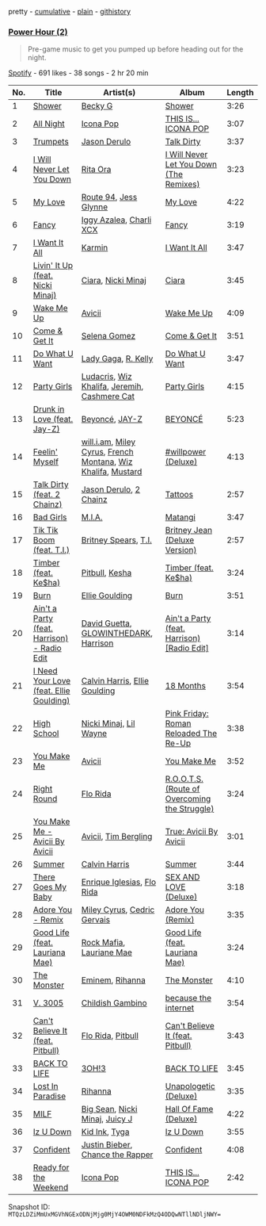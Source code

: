 pretty - [cumulative](/playlists/cumulative/7wiCMbRM2F6PQYGLwnJ7GJ.md) - [plain](/playlists/plain/7wiCMbRM2F6PQYGLwnJ7GJ) - [githistory](https://github.githistory.xyz/mackorone/spotify-playlist-archive/blob/main/playlists/plain/7wiCMbRM2F6PQYGLwnJ7GJ)

### [Power Hour \(2\)](https://open.spotify.com/playlist/7wiCMbRM2F6PQYGLwnJ7GJ)

> Pre\-game music to get you pumped up before heading out for the night.

[Spotify](https://open.spotify.com/user/spotify) - 691 likes - 38 songs - 2 hr 20 min

| No. | Title | Artist(s) | Album | Length |
|---|---|---|---|---|
| 1 | [Shower](https://open.spotify.com/track/3DmW6y7wTEYHJZlLo1r6XJ) | [Becky G](https://open.spotify.com/artist/4obzFoKoKRHIphyHzJ35G3) | [Shower](https://open.spotify.com/album/4JlzEvVJqpb62Xwc0EmOHr) | 3:26 |
| 2 | [All Night](https://open.spotify.com/track/15iosIuxC3C53BgsM5Uggs) | [Icona Pop](https://open.spotify.com/artist/1VBflYyxBhnDc9uVib98rw) | [THIS IS..\. ICONA POP](https://open.spotify.com/album/59ZxtwIOD1wowkNvVHXqtP) | 3:07 |
| 3 | [Trumpets](https://open.spotify.com/track/5KONnBIQ9LqCxyeSPin26k) | [Jason Derulo](https://open.spotify.com/artist/07YZf4WDAMNwqr4jfgOZ8y) | [Talk Dirty](https://open.spotify.com/album/4PeZu0It7qVrTG40t3HM9A) | 3:37 |
| 4 | [I Will Never Let You Down](https://open.spotify.com/track/3oxGdyFvdcgg6RcvSvB5fL) | [Rita Ora](https://open.spotify.com/artist/5CCwRZC6euC8Odo6y9X8jr) | [I Will Never Let You Down \(The Remixes\)](https://open.spotify.com/album/3AU0UhrH5sa0WxtoqMCN4J) | 3:23 |
| 5 | [My Love](https://open.spotify.com/track/2iS2s9oYpEmUzrAHPmqBHy) | [Route 94](https://open.spotify.com/artist/1dgdvbogmctybPrGEcnYf6), [Jess Glynne](https://open.spotify.com/artist/4ScCswdRlyA23odg9thgIO) | [My Love](https://open.spotify.com/album/5tjxypwDvjY0rJLTx80ezi) | 4:22 |
| 6 | [Fancy](https://open.spotify.com/track/3oqCnpAoHf3SDFynxx7AU4) | [Iggy Azalea](https://open.spotify.com/artist/5yG7ZAZafVaAlMTeBybKAL), [Charli XCX](https://open.spotify.com/artist/25uiPmTg16RbhZWAqwLBy5) | [Fancy](https://open.spotify.com/album/20a4p8pXFFG3ZungWSbYv3) | 3:19 |
| 7 | [I Want It All](https://open.spotify.com/track/2rMlqjnKUsZEJjBRHZVsdE) | [Karmin](https://open.spotify.com/artist/4M0DLz8te9Q1lNIXBBwvfG) | [I Want It All](https://open.spotify.com/album/6mBAvVxjobmQ3VqcXb2OgT) | 3:47 |
| 8 | [Livin' It Up \(feat\. Nicki Minaj\)](https://open.spotify.com/track/2fIHVsEHKP4gGNi9zYeYNj) | [Ciara](https://open.spotify.com/artist/2NdeV5rLm47xAvogXrYhJX), [Nicki Minaj](https://open.spotify.com/artist/0hCNtLu0JehylgoiP8L4Gh) | [Ciara](https://open.spotify.com/album/1ZhBKlFwsI2ppVo8LivPyG) | 3:45 |
| 9 | [Wake Me Up](https://open.spotify.com/track/4QRZirU4s1f30iDHzuKncj) | [Avicii](https://open.spotify.com/artist/1vCWHaC5f2uS3yhpwWbIA6) | [Wake Me Up](https://open.spotify.com/album/37qAVEAZSyRTVFvVRHcwOa) | 4:09 |
| 10 | [Come & Get It](https://open.spotify.com/track/7Gkphzdh5ouurEt7JT49Yu) | [Selena Gomez](https://open.spotify.com/artist/0C8ZW7ezQVs4URX5aX7Kqx) | [Come & Get It](https://open.spotify.com/album/3tzEqPHGtSXywFQoAtYMia) | 3:51 |
| 11 | [Do What U Want](https://open.spotify.com/track/135zhqmxmJITfYf0dEA6S0) | [Lady Gaga](https://open.spotify.com/artist/1HY2Jd0NmPuamShAr6KMms), [R\. Kelly](https://open.spotify.com/artist/2mxe0TnaNL039ysAj51xPQ) | [Do What U Want](https://open.spotify.com/album/6dr8p9M8DSZzX5dXVCjJ0h) | 3:47 |
| 12 | [Party Girls](https://open.spotify.com/track/1qKBxhoa2DOiLw1dulStDT) | [Ludacris](https://open.spotify.com/artist/3ipn9JLAPI5GUEo4y4jcoi), [Wiz Khalifa](https://open.spotify.com/artist/137W8MRPWKqSmrBGDBFSop), [Jeremih](https://open.spotify.com/artist/3KV3p5EY4AvKxOlhGHORLg), [Cashmere Cat](https://open.spotify.com/artist/2LZDXcxJWgsJfKXZv9a5eG) | [Party Girls](https://open.spotify.com/album/5F06Ul5IOE53oRRoTGJTOZ) | 4:15 |
| 13 | [Drunk in Love \(feat\. Jay\-Z\)](https://open.spotify.com/track/5EmCpD8tUj78VW3kgaEjME) | [Beyoncé](https://open.spotify.com/artist/6vWDO969PvNqNYHIOW5v0m), [JAY\-Z](https://open.spotify.com/artist/3nFkdlSjzX9mRTtwJOzDYB) | [BEYONCÉ](https://open.spotify.com/album/2noKUZhXwUhPQMgSr56T4G) | 5:23 |
| 14 | [Feelin' Myself](https://open.spotify.com/track/5MLQWQRbUmx388EMW04YQY) | [will.i.am](https://open.spotify.com/artist/085pc2PYOi8bGKj0PNjekA), [Miley Cyrus](https://open.spotify.com/artist/5YGY8feqx7naU7z4HrwZM6), [French Montana](https://open.spotify.com/artist/6vXTefBL93Dj5IqAWq6OTv), [Wiz Khalifa](https://open.spotify.com/artist/137W8MRPWKqSmrBGDBFSop), [Mustard](https://open.spotify.com/artist/0YinUQ50QDB7ZxSCLyQ40k) | [\#willpower \(Deluxe\)](https://open.spotify.com/album/0VWYRbEcvJcPrqMGJirO6q) | 4:13 |
| 15 | [Talk Dirty \(feat\. 2 Chainz\)](https://open.spotify.com/track/6GGMs8Erj5dYN3S8fH3BwE) | [Jason Derulo](https://open.spotify.com/artist/07YZf4WDAMNwqr4jfgOZ8y), [2 Chainz](https://open.spotify.com/artist/17lzZA2AlOHwCwFALHttmp) | [Tattoos](https://open.spotify.com/album/6W8Ku273i62Gj3RWjo9H6a) | 2:57 |
| 16 | [Bad Girls](https://open.spotify.com/track/6nzXkCBOhb2mxctNihOqbb) | [M.I.A.](https://open.spotify.com/artist/0QJIPDAEDILuo8AIq3pMuU) | [Matangi](https://open.spotify.com/album/3dAxXNscIj0p53lBMEziYR) | 3:47 |
| 17 | [Tik Tik Boom \(feat\. T.I.\)](https://open.spotify.com/track/62s9fKolJr3IHj2Nqbl6iz) | [Britney Spears](https://open.spotify.com/artist/26dSoYclwsYLMAKD3tpOr4), [T.I.](https://open.spotify.com/artist/4OBJLual30L7gRl5UkeRcT) | [Britney Jean \(Deluxe Version\)](https://open.spotify.com/album/3EtFDjphtVD1GzTRTVmCDd) | 2:57 |
| 18 | [Timber \(feat\. Ke$ha\)](https://open.spotify.com/track/1zHlj4dQ8ZAtrayhuDDmkY) | [Pitbull](https://open.spotify.com/artist/0TnOYISbd1XYRBk9myaseg), [Kesha](https://open.spotify.com/artist/6LqNN22kT3074XbTVUrhzX) | [Timber \(feat\. Ke$ha\)](https://open.spotify.com/album/3X33e7UII5loqrEgauOKEC) | 3:24 |
| 19 | [Burn](https://open.spotify.com/track/1BwKzqcVueHMjW9e9EUVKx) | [Ellie Goulding](https://open.spotify.com/artist/0X2BH1fck6amBIoJhDVmmJ) | [Burn](https://open.spotify.com/album/4fXPHQZb59ojpw8l2kqEYh) | 3:51 |
| 20 | [Ain't a Party \(feat\. Harrison\) \- Radio Edit](https://open.spotify.com/track/2RLnTmeIdGPEGivjXAR6QT) | [David Guetta](https://open.spotify.com/artist/1Cs0zKBU1kc0i8ypK3B9ai), [GLOWINTHEDARK](https://open.spotify.com/artist/2gLZZdgHD8ZbSAB2qQkr3P), [Harrison](https://open.spotify.com/artist/58O8UPrTdl4u2buM0skj94) | [Ain't a Party \(feat\. Harrison\) \[Radio Edit\]](https://open.spotify.com/album/45Ety4rFliX7TtHunAE6Hf) | 3:14 |
| 21 | [I Need Your Love \(feat\. Ellie Goulding\)](https://open.spotify.com/track/05SBRd4fXgn8FX7bf8BCAE) | [Calvin Harris](https://open.spotify.com/artist/7CajNmpbOovFoOoasH2HaY), [Ellie Goulding](https://open.spotify.com/artist/0X2BH1fck6amBIoJhDVmmJ) | [18 Months](https://open.spotify.com/album/7w19PFbxAjwZ7UVNp9z0uT) | 3:54 |
| 22 | [High School](https://open.spotify.com/track/2eUrgT3tEX4qhcmY3teYe9) | [Nicki Minaj](https://open.spotify.com/artist/0hCNtLu0JehylgoiP8L4Gh), [Lil Wayne](https://open.spotify.com/artist/55Aa2cqylxrFIXC767Z865) | [Pink Friday: Roman Reloaded The Re\-Up](https://open.spotify.com/album/3zzfHV7JM2FAqoRq0rZqwI) | 3:38 |
| 23 | [You Make Me](https://open.spotify.com/track/1KRH1AhRdmYh0OTZa5QAqn) | [Avicii](https://open.spotify.com/artist/1vCWHaC5f2uS3yhpwWbIA6) | [You Make Me](https://open.spotify.com/album/3gv00Ai9Ddr1NLGx24LTg6) | 3:52 |
| 24 | [Right Round](https://open.spotify.com/track/3GpbwCm3YxiWDvy29Uo3vP) | [Flo Rida](https://open.spotify.com/artist/0jnsk9HBra6NMjO2oANoPY) | [R.O.O.T.S\. \(Route of Overcoming the Struggle\)](https://open.spotify.com/album/2vBLKFrI1rZqB7VtGxcsR5) | 3:24 |
| 25 | [You Make Me \- Avicii By Avicii](https://open.spotify.com/track/1pGnyWdri6sC7lHmYdX1TH) | [Avicii](https://open.spotify.com/artist/1vCWHaC5f2uS3yhpwWbIA6), [Tim Bergling](https://open.spotify.com/artist/5baGk14NDI3ZDPbr6wJilc) | [True: Avicii By Avicii](https://open.spotify.com/album/0ignCov9foaLxuqND5GMtl) | 3:01 |
| 26 | [Summer](https://open.spotify.com/track/7b71WsDLb8gG0cSyDTFAEW) | [Calvin Harris](https://open.spotify.com/artist/7CajNmpbOovFoOoasH2HaY) | [Summer](https://open.spotify.com/album/0IGsZsrvIe5AQKvMmVobYq) | 3:44 |
| 27 | [There Goes My Baby](https://open.spotify.com/track/3r3F7q6U7OYBwOOScvv6v2) | [Enrique Iglesias](https://open.spotify.com/artist/7qG3b048QCHVRO5Pv1T5lw), [Flo Rida](https://open.spotify.com/artist/0jnsk9HBra6NMjO2oANoPY) | [SEX AND LOVE \(Deluxe\)](https://open.spotify.com/album/2kZkiVn1m00XcgaWlLb2LD) | 3:18 |
| 28 | [Adore You \- Remix](https://open.spotify.com/track/40qjDdULzkFRlivTqTggLH) | [Miley Cyrus](https://open.spotify.com/artist/5YGY8feqx7naU7z4HrwZM6), [Cedric Gervais](https://open.spotify.com/artist/4Wjf8diP59VmPG7fi4y724) | [Adore You \(Remix\)](https://open.spotify.com/album/5wet9qmUUBjnvNXTq9Q9Cm) | 3:35 |
| 29 | [Good Life \(feat\. Lauriana Mae\)](https://open.spotify.com/track/5Jt1gxsHBc1pDEc4FXamE9) | [Rock Mafia](https://open.spotify.com/artist/4pzAvicKWenQtv9zIQim47), [Lauriane Mae](https://open.spotify.com/artist/2bstgVKcRgEruSkPVTeE6q) | [Good Life \(feat\. Lauriana Mae\)](https://open.spotify.com/album/0ljvc71EpSM240M70GjMep) | 3:24 |
| 30 | [The Monster](https://open.spotify.com/track/72gGeQ0dZ7E8RlBeNJNJkb) | [Eminem](https://open.spotify.com/artist/7dGJo4pcD2V6oG8kP0tJRR), [Rihanna](https://open.spotify.com/artist/5pKCCKE2ajJHZ9KAiaK11H) | [The Monster](https://open.spotify.com/album/2ydprr2oUliVB8jXpZfHbZ) | 4:10 |
| 31 | [V\. 3005](https://open.spotify.com/track/1XcQusdnAx3vQtL891EUI5) | [Childish Gambino](https://open.spotify.com/artist/73sIBHcqh3Z3NyqHKZ7FOL) | [because the internet](https://open.spotify.com/album/3z9YJAyGipjDuwhjinHUY0) | 3:54 |
| 32 | [Can't Believe It \(feat\. Pitbull\)](https://open.spotify.com/track/1kxyZ2SpflM1ogD0B5hgfX) | [Flo Rida](https://open.spotify.com/artist/0jnsk9HBra6NMjO2oANoPY), [Pitbull](https://open.spotify.com/artist/0TnOYISbd1XYRBk9myaseg) | [Can't Believe It \(feat\. Pitbull\)](https://open.spotify.com/album/2HJfdBrLcmqKFrdNEFXnyn) | 3:43 |
| 33 | [BACK TO LIFE](https://open.spotify.com/track/3geTIpvpfyL7gHgzYEFsEs) | [3OH!3](https://open.spotify.com/artist/0FWzNDaEu9jdgcYTbcOa4F) | [BACK TO LIFE](https://open.spotify.com/album/0b4t6wTGGN3TRWlkTlNLhk) | 3:45 |
| 34 | [Lost In Paradise](https://open.spotify.com/track/6jLGCgYpIqGJ1WI4x4hBXY) | [Rihanna](https://open.spotify.com/artist/5pKCCKE2ajJHZ9KAiaK11H) | [Unapologetic \(Deluxe\)](https://open.spotify.com/album/4eddbruVtOqw8khwxSH6H2) | 3:35 |
| 35 | [MILF](https://open.spotify.com/track/2BAAzpTTKbsZsx0S4BrvU0) | [Big Sean](https://open.spotify.com/artist/0c173mlxpT3dSFRgMO8XPh), [Nicki Minaj](https://open.spotify.com/artist/0hCNtLu0JehylgoiP8L4Gh), [Juicy J](https://open.spotify.com/artist/5gCRApTajqwbnHHPbr2Fpi) | [Hall Of Fame \(Deluxe\)](https://open.spotify.com/album/2kSTssn90EgrYWNlWZJ9r4) | 4:22 |
| 36 | [Iz U Down](https://open.spotify.com/track/7AGsppMAj4299uUbKBW3ds) | [Kid Ink](https://open.spotify.com/artist/6KZDXtSj0SzGOV705nNeh3), [Tyga](https://open.spotify.com/artist/5LHRHt1k9lMyONurDHEdrp) | [Iz U Down](https://open.spotify.com/album/1sEpoWMVYg7qL4jQBRt5yo) | 3:55 |
| 37 | [Confident](https://open.spotify.com/track/65xGo48KiS0ONsGo9KrI66) | [Justin Bieber](https://open.spotify.com/artist/1uNFoZAHBGtllmzznpCI3s), [Chance the Rapper](https://open.spotify.com/artist/1anyVhU62p31KFi8MEzkbf) | [Confident](https://open.spotify.com/album/6aNHJClUdo0x0DPUseI6gq) | 4:08 |
| 38 | [Ready for the Weekend](https://open.spotify.com/track/5a5m24wvvTRBeFDWbWKhE3) | [Icona Pop](https://open.spotify.com/artist/1VBflYyxBhnDc9uVib98rw) | [THIS IS..\. ICONA POP](https://open.spotify.com/album/0H5CjpfXeCeWlfyBRI9Kid) | 2:42 |

Snapshot ID: `MTQzLDZiMmUxMGVhNGExODNjMjg0MjY4OWM0NDFkMzQ4ODQwNTllNDljNWY=`
